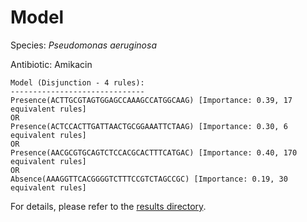 
# Model

Species: *Pseudomonas aeruginosa*

Antibiotic: Amikacin

```
Model (Disjunction - 4 rules):
------------------------------
Presence(ACTTGCGTAGTGGAGCCAAAGCCATGGCAAG) [Importance: 0.39, 17 equivalent rules]
OR
Presence(ACTCCACTTGATTAACTGCGGAAATTCTAAG) [Importance: 0.30, 6 equivalent rules]
OR
Presence(AACGCGTGCAGTCTCCACGCACTTTCATGAC) [Importance: 0.40, 170 equivalent rules]
OR
Absence(AAAGGTTCACGGGGTCTTTCCGTCTAGCCGC) [Importance: 0.19, 30 equivalent rules]

```

For details, please refer to the [results directory](../../../../../results/scm_b/pseudomonas%20aeruginosa/amikacin/repeat_4/).

